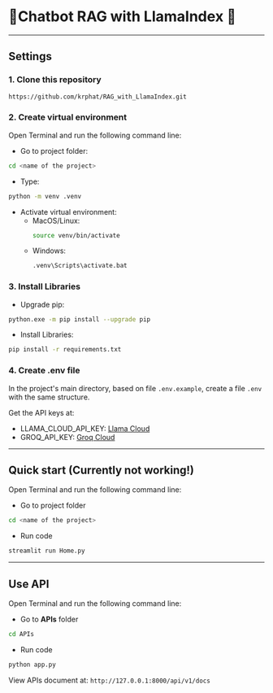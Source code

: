 # 🤖Chatbot RAG with LlamaIndex 🦙
---
## Settings
### 1. Clone this repository
```bash
https://github.com/krphat/RAG_with_LlamaIndex.git
```
### 2. Create virtual environment
Open Terminal and run the following command line:

- Go to project folder:

```bash
cd <name of the project>
```
- Type:
```bash
python -m venv .venv
```
- Activate virtual environment:
  - MacOS/Linux:
    ```bash
    source venv/bin/activate
    ```
  - Windows:
    ```bash
    .venv\Scripts\activate.bat
    ```
### 3. Install Libraries
- Upgrade pip:
```bash
python.exe -m pip install --upgrade pip
```
- Install Libraries:
```bash
pip install -r requirements.txt
```
### 4. Create **.env** file

In the project's main directory, based on file `.env.example`, create a file `.env` with the same structure.

Get the API keys at:
- LLAMA_CLOUD_API_KEY: [Llama Cloud](https://cloud.llamaindex.ai/landing)
- GROQ_API_KEY: [Groq Cloud](https://console.groq.com/playground)

---
## Quick start (Currently not working!)
Open Terminal and run the following command line:
- Go to project folder
```bash
cd <name of the project>
```
 - Run code
```bash
streamlit run Home.py
```
---
## Use API
Open Terminal and run the following command line:
- Go to **APIs** folder
```bash
cd APIs
```
- Run code
```bash
python app.py
```
View APIs document at: `http://127.0.0.1:8000/api/v1/docs`



